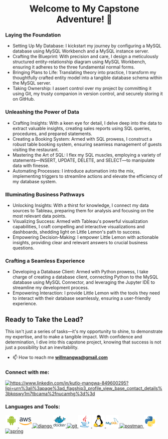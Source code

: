 <h1 align="center">Welcome to My Capstone Adventure! 🚀</h1>

<h3>Laying the Foundation</h3>

- Setting Up My Database: I kickstart my journey by configuring a MySQL database using MySQL Workbench and a MySQL instance server.
- Crafting the Blueprint: With precision and care, I design a meticulously structured entity-relationship diagram using MySQL Workbench, ensuring it adheres to the three fundamental normal forms.
- Bringing Plans to Life: Translating theory into practice, I transform my thoughtfully crafted entity model into a tangible database schema within the MySQL server.
- Taking Ownership: I assert control over my project by committing it using Git, my trusty companion in version control, and securely storing it on GitHub.

<h3>Unleashing the Power of Data</h3>

- Crafting Insights: With a keen eye for detail, I delve deep into the data to extract valuable insights, creating sales reports using SQL queries, procedures, and prepared statements.
- Creating a Booking System: Armed with SQL prowess, I construct a robust table booking system, ensuring seamless management of guests visiting the restaurant.
- Mastering the Art of SQL: I flex my SQL muscles, employing a variety of statements—INSERT, UPDATE, DELETE, and SELECT—to manipulate data with finesse.
- Automating Processes: I introduce automation into the mix, implementing triggers to streamline actions and elevate the efficiency of my database system.

<h3>Illuminating Business Pathways</h3>

- Unlocking Insights: With a thirst for knowledge, I connect my data sources to Tableau, preparing them for analysis and focusing on the most relevant data points.
- Visualizing Success: Armed with Tableau's powerful visualization capabilities, I craft compelling and interactive visualizations and dashboards, shedding light on Little Lemon's path to success.
- Empowering Decision-Making: I empower Little Lemon with actionable insights, providing clear and relevant answers to crucial business questions.

<h3>Crafting a Seamless Experience</h3>

- Developing a Database Client: Armed with Python prowess, I take charge of creating a database client, connecting Python to the MySQL database using MySQL Connector, and leveraging the Jupyter IDE to streamline my development process.
- Empowering Interaction: I provide Little Lemon with the tools they need to interact with their database seamlessly, ensuring a user-friendly experience.

<h2>Ready to Take the Lead?</h2>

This isn't just a series of tasks—it's my opportunity to shine, to demonstrate my expertise, and to make a tangible impact. With confidence and determination, I dive into this capstone project, knowing that success is not just a possibility but an inevitability.

- 📫 How to reach me **willmangwa@gmail.com**

<h3 align="left">Connect with me:</h3>
<p align="left">
<a href="https://linkedin.com/in/https://www.linkedin.com/in/kutlo-mangwa-849600295?lipi=urn%3ali%3apage%3ad_flagship3_profile_view_base_contact_details%3bkqswy1m7tbcama%2fnucamhg%3d%3d" target="blank"><img align="center" src="https://raw.githubusercontent.com/rahuldkjain/github-profile-readme-generator/master/src/images/icons/Social/linked-in-alt.svg" alt="https://www.linkedin.com/in/kutlo-mangwa-849600295?lipi=urn%3ali%3apage%3ad_flagship3_profile_view_base_contact_details%3bkqswy1m7tbcama%2fnucamhg%3d%3d" height="30" width="40" /></a>
</p>

<h3 align="left">Languages and Tools:</h3>
<p align="left"> <a href="https://developer.android.com" target="_blank" rel="noreferrer"> <img src="https://raw.githubusercontent.com/devicons/devicon/master/icons/android/android-original-wordmark.svg" alt="android" width="40" height="40"/> </a> <a href="https://aws.amazon.com" target="_blank" rel="noreferrer"> <img src="https://raw.githubusercontent.com/devicons/devicon/master/icons/amazonwebservices/amazonwebservices-original-wordmark.svg" alt="aws" width="40" height="40"/> </a> <a href="https://www.djangoproject.com/" target="_blank" rel="noreferrer"> <img src="https://cdn.worldvectorlogo.com/logos/django.svg" alt="django" width="40" height="40"/> </a> <a href="https://www.docker.com/" target="_blank" rel="noreferrer"> <img src="https://raw.githubusercontent.com/devicons/devicon/master/icons/docker/docker-original-wordmark.svg" alt="docker" width="40" height="40"/> </a> <a href="https://git-scm.com/" target="_blank" rel="noreferrer"> <img src="https://www.vectorlogo.zone/logos/git-scm/git-scm-icon.svg" alt="git" width="40" height="40"/> </a> <a href="https://www.java.com" target="_blank" rel="noreferrer"> <img src="https://raw.githubusercontent.com/devicons/devicon/master/icons/java/java-original.svg" alt="java" width="40" height="40"/> </a> <a href="https://www.linux.org/" target="_blank" rel="noreferrer"> <img src="https://raw.githubusercontent.com/devicons/devicon/master/icons/linux/linux-original.svg" alt="linux" width="40" height="40"/> </a> <a href="https://www.mysql.com/" target="_blank" rel="noreferrer"> <img src="https://raw.githubusercontent.com/devicons/devicon/master/icons/mysql/mysql-original-wordmark.svg" alt="mysql" width="40" height="40"/> </a> <a href="https://postman.com" target="_blank" rel="noreferrer"> <img src="https://www.vectorlogo.zone/logos/getpostman/getpostman-icon.svg" alt="postman" width="40" height="40"/> </a> <a href="https://www.python.org" target="_blank" rel="noreferrer"> <img src="https://raw.githubusercontent.com/devicons/devicon/master/icons/python/python-original.svg" alt="python" width="40" height="40"/> </a> <a href="https://spring.io/" target="_blank" rel="noreferrer"> <img src="https://www.vectorlogo.zone/logos/springio/springio-icon.svg" alt="spring" width="40" height="40"/> </a> </p>
